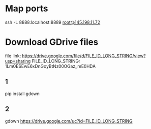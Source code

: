 # Map ports

ssh -L 8888:localhost:8889 root@145.198.11.72


# Download GDrive files
file link:  https://drive.google.com/file/d/FILE_ID_LONG_STRING/view?usp=sharing
FILE_ID_LONG_STRING: 1Lm0ESEwE6xDnGoyBtNz00OGaz_mE0HDA

## 1
pip install gdown

## 2
gdown https://drive.google.com/uc?id=FILE_ID_LONG_STRING



